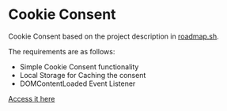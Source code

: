 # Cookie Consent

Cookie Consent based on the project description in <a href="https://roadmap.sh/projects/cookie-consent" target="_blank">roadmap.sh</a>.

The requirements are as follows:
- Simple Cookie Consent functionality
- Local Storage for Caching the consent
- DOMContentLoaded Event Listener

<a href="./index.html">Access it here</a>